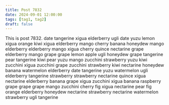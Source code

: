 ```yaml
---
title: Post 7832
date: 2024-09-01 12:00:00
tags: [tag1, tag2]
draft: false
---
```

This is post 7832.
date
tangerine
xigua
elderberry
ugli
date
yuzu
lemon
xigua
orange
kiwi
xigua
elderberry
mango
cherry
banana
honeydew
mango
elderberry
elderberry
mango
xigua
cherry
quince
nectarine
grape
elderberry
mango
grape
grape
lemon
apple
ugli
honeydew
grape
tangerine
pear
tangerine
kiwi
pear
yuzu
mango
zucchini
strawberry
yuzu
kiwi
zucchini
xigua
zucchini
grape
zucchini
strawberry
kiwi
nectarine
honeydew
banana
watermelon
elderberry
date
tangerine
yuzu
watermelon
ugli
elderberry
tangerine
strawberry
strawberry
nectarine
quince
xigua
nectarine
elderberry
banana
grape
xigua
zucchini
xigua
banana
raspberry
grape
grape
grape
mango
zucchini
cherry
fig
xigua
nectarine
pear
fig
orange
elderberry
honeydew
nectarine
strawberry
nectarine
watermelon
strawberry
ugli
tangerine
